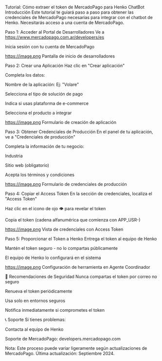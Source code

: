 Tutorial: Cómo extraer el token de MercadoPago para Henko ChatBot
Introducción
Este tutorial te guiará paso a paso para obtener las credenciales de MercadoPago necesarias para integrar con el chatbot de Henko. Necesitarás acceso a una cuenta de MercadoPago.

Paso 1: Acceder al Portal de Desarrolladores
Ve a https://www.mercadopago.com.ar/developers/es

Inicia sesión con tu cuenta de MercadoPago

https://image.png Pantalla de inicio de desarrolladores

Paso 2: Crear una Aplicación
Haz clic en "Crear aplicación"

Completa los datos:

Nombre de la aplicación: Ej: "Volare"

Selecciona el tipo de solución de pago

Indica si usas plataforma de e-commerce

Selecciona el producto a integrar

https://image.png Formulario de creación de aplicación

Paso 3: Obtener Credenciales de Producción
En el panel de tu aplicación, ve a "Credenciales de producción"

Completa la información de tu negocio:

Industria

Sitio web (obligatorio)

Acepta los términos y condiciones

https://image.png Formulario de credenciales de producción

Paso 4: Copiar el Access Token
En la sección de credenciales, localiza el "Access Token"

Haz clic en el icono de ojo 👁️ para revelar el token

Copia el token (cadena alfanumérica que comienza con APP_USR-)

https://image.png Vista de credenciales con Access Token

Paso 5: Proporcionar el Token a Henko
Entrega el token al equipo de Henko

Mantén el token seguro - no lo compartas públicamente

El equipo de Henko lo configurará en el sistema

https://image.png Configuración de herramienta en Agente Coordinador

🔐 Recomendaciones de Seguridad
Nunca compartas el token por correo no seguro

Renueva el token periódicamente

Usa solo en entornos seguros

Notifica inmediatamente si comprometes el token

📞 Soporte
Si tienes problemas:

Contacta al equipo de Henko

Soporte de MercadoPago: developers.mercadopago.com

Nota: Este proceso puede variar ligeramente según actualizaciones de MercadoPago. Última actualización: Septiembre 2024.